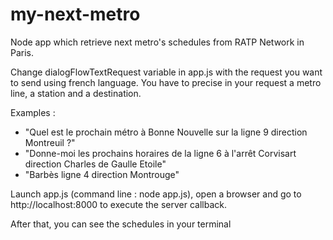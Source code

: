 # my-next-metro
Node app which retrieve next metro's schedules from RATP Network in Paris.

Change dialogFlowTextRequest variable in app.js with the request you want to send using french language.
You have to precise in your request a metro line, a station and a destination.

Examples : 
- "Quel est le prochain métro à Bonne Nouvelle sur la ligne 9 direction Montreuil ?"
- "Donne-moi les prochains horaires de la ligne 6 à l'arrêt Corvisart direction Charles de Gaulle Etoile"
- "Barbès ligne 4 direction Montrouge"

Launch app.js (command line : node app.js), open a browser and go to http://localhost:8000 to execute the server callback.

After that, you can see the schedules in your terminal
